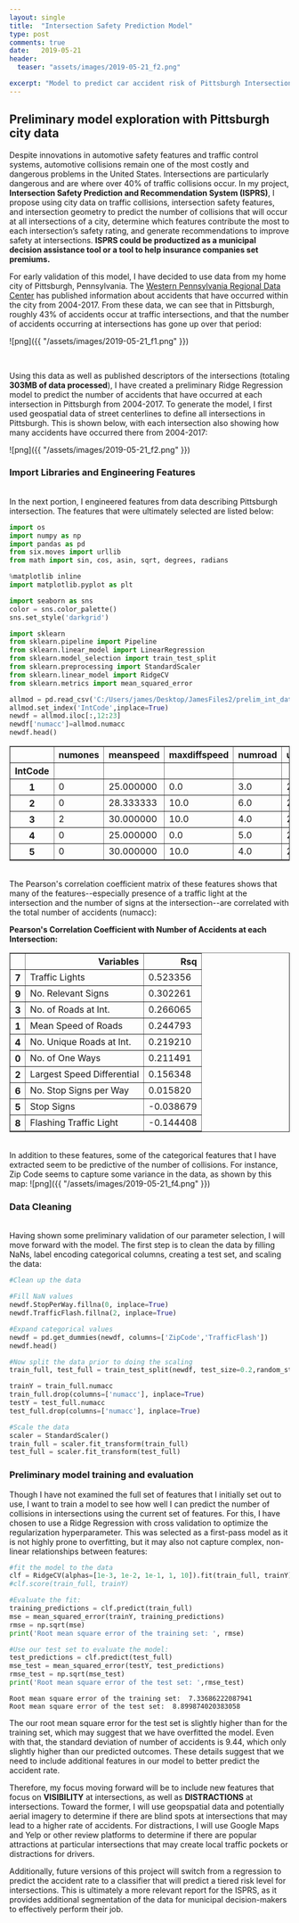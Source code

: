 ```yaml
---
layout: single
title:  "Intersection Safety Prediction Model"
type: post
comments: true
date:   2019-05-21
header:
  teaser: "assets/images/2019-05-21_f2.png"

excerpt: "Model to predict car accident risk of Pittsburgh Intersections"
---
```


## Preliminary model exploration with Pittsburgh city data

Despite innovations in automotive safety features and traffic control systems, automotive collisions remain one of the most costly and dangerous problems in the United States. Intersections are particularly dangerous and are where over 40% of traffic collisions occur. In my project, **Intersection Safety Prediction and Recommendation System (ISPRS)**, I propose using city data on traffic collisions, intersection safety features, and intersection geometry to predict the number of collisions that will occur at all intersections of a city, determine which features contribute the most to each intersection’s safety rating, and generate recommendations to improve safety at intersections. **ISPRS could be productized as a municipal decision assistance tool or a tool to help insurance companies set premiums.**

For early validation of this model, I have decided to use data from my home city of Pittsburgh, Pennsylvania. The [Western Pennsylvania Regional Data Center](https://data.wprdc.org/dataset/allegheny-county-crash-data) has published information about accidents that have occurred within the city from 2004-2017. From these data, we can see that in Pittsburgh, roughly 43% of accidents occur at traffic intersections, and that the number of accidents occurring at intersections has gone up over that period:

![png]({{ "/assets/images/2019-05-21_f1.png" }})


<br />

Using this data as well as published descriptors of the intersections (totaling **303MB of data processed**), I have created a preliminary Ridge Regression model to predict the number of accidents that have occurred at each intersection in Pittsburgh from 2004-2017. To generate the model, I first used geospatial data of street centerlines to define all intersections in Pittsburgh. This is shown below, with each intersection also showing how many accidents have occurred there from 2004-2017:

![png]({{ "/assets/images/2019-05-21_f2.png" }})

### Import Libraries and Engineering Features
<br />
In the next portion, I engineered features from data describing Pittsburgh intersection. The features that were ultimately selected are listed below:


```python
import os
import numpy as np
import pandas as pd
from six.moves import urllib
from math import sin, cos, asin, sqrt, degrees, radians

%matplotlib inline
import matplotlib.pyplot as plt

import seaborn as sns
color = sns.color_palette()
sns.set_style('darkgrid')

import sklearn
from sklearn.pipeline import Pipeline
from sklearn.linear_model import LinearRegression
from sklearn.model_selection import train_test_split
from sklearn.preprocessing import StandardScaler
from sklearn.linear_model import RidgeCV
from sklearn.metrics import mean_squared_error

allmod = pd.read_csv('C:/Users/james/Desktop/JamesFiles2/prelim_int_data.csv')
allmod.set_index('IntCode',inplace=True)
newdf = allmod.iloc[:,12:23]
newdf['numacc']=allmod.numacc
newdf.head()
```




<div>
<style scoped>
    .dataframe tbody tr th:only-of-type {
        vertical-align: middle;
    }

    .dataframe tbody tr th {
        vertical-align: top;
    }

    .dataframe thead th {
        text-align: right;
    }
</style>
<table border="1" class="dataframe">
  <thead>
    <tr style="text-align: right;">
      <th></th>
      <th>numones</th>
      <th>meanspeed</th>
      <th>maxdiffspeed</th>
      <th>numroad</th>
      <th>uniroad</th>
      <th>ZipCode</th>
      <th>StopSign</th>
      <th>StopPerWay</th>
      <th>TrafficLight</th>
      <th>TrafficFlash</th>
      <th>numRelSigns</th>
      <th>numacc</th>
    </tr>
    <tr>
      <th>IntCode</th>
      <th></th>
      <th></th>
      <th></th>
      <th></th>
      <th></th>
      <th></th>
      <th></th>
      <th></th>
      <th></th>
      <th></th>
      <th></th>
      <th></th>
    </tr>
  </thead>
  <tbody>
    <tr>
      <th>1</th>
      <td>0</td>
      <td>25.000000</td>
      <td>0.0</td>
      <td>3.0</td>
      <td>2.0</td>
      <td>['15222']</td>
      <td>0</td>
      <td>NaN</td>
      <td>0</td>
      <td>NaN</td>
      <td>0</td>
      <td>0</td>
    </tr>
    <tr>
      <th>2</th>
      <td>0</td>
      <td>28.333333</td>
      <td>10.0</td>
      <td>6.0</td>
      <td>2.0</td>
      <td>['15222']</td>
      <td>0</td>
      <td>NaN</td>
      <td>1</td>
      <td>0.0</td>
      <td>5</td>
      <td>21</td>
    </tr>
    <tr>
      <th>3</th>
      <td>2</td>
      <td>30.000000</td>
      <td>10.0</td>
      <td>4.0</td>
      <td>2.0</td>
      <td>['15222']</td>
      <td>0</td>
      <td>NaN</td>
      <td>1</td>
      <td>0.0</td>
      <td>3</td>
      <td>9</td>
    </tr>
    <tr>
      <th>4</th>
      <td>0</td>
      <td>25.000000</td>
      <td>0.0</td>
      <td>5.0</td>
      <td>2.0</td>
      <td>['15222']</td>
      <td>1</td>
      <td>2.5</td>
      <td>0</td>
      <td>NaN</td>
      <td>2</td>
      <td>0</td>
    </tr>
    <tr>
      <th>5</th>
      <td>0</td>
      <td>30.000000</td>
      <td>10.0</td>
      <td>4.0</td>
      <td>2.0</td>
      <td>['15203']</td>
      <td>0</td>
      <td>NaN</td>
      <td>1</td>
      <td>1.0</td>
      <td>3</td>
      <td>13</td>
    </tr>
  </tbody>
</table>
</div>



<br />
The Pearson's correlation coefficient matrix of these features shows that many of the features--especially presence of a traffic light at the intersection and the number of signs at the intersection--are correlated with the total number of accidents (numacc):

**Pearson's Correlation Coefficient with Number of Accidents at each Intersection:**
<div>
<style scoped>
    .dataframe tbody tr th:only-of-type {
        vertical-align: middle;
    }

    .dataframe tbody tr th {
        vertical-align: top;
    }

    .dataframe thead th {
        text-align: right;
    }
</style>
<table border="1" class="dataframe">
  <thead>
    <tr style="text-align: right;">
      <th></th>
      <th>Variables</th>
      <th>Rsq</th>
    </tr>
  </thead>
  <tbody>
    <tr>
      <th>7</th>
      <td>Traffic Lights</td>
      <td>0.523356</td>
    </tr>
    <tr>
      <th>9</th>
      <td>No. Relevant Signs</td>
      <td>0.302261</td>
    </tr>
    <tr>
      <th>3</th>
      <td>No. of Roads at Int.</td>
      <td>0.266065</td>
    </tr>
    <tr>
      <th>1</th>
      <td>Mean Speed of Roads</td>
      <td>0.244793</td>
    </tr>
    <tr>
      <th>4</th>
      <td>No. Unique Roads at Int.</td>
      <td>0.219210</td>
    </tr>
    <tr>
      <th>0</th>
      <td>No. of One Ways</td>
      <td>0.211491</td>
    </tr>
    <tr>
      <th>2</th>
      <td>Largest Speed Differential</td>
      <td>0.156348</td>
    </tr>
    <tr>
      <th>6</th>
      <td>No. Stop Signs per Way</td>
      <td>0.015820</td>
    </tr>
    <tr>
      <th>5</th>
      <td>Stop Signs</td>
      <td>-0.038679</td>
    </tr>
    <tr>
      <th>8</th>
      <td>Flashing Traffic Light</td>
      <td>-0.144408</td>
    </tr>
  </tbody>
</table>
</div>


<br />
In addition to these features, some of the categorical features that I have extracted seem to be predictive of the number of collisions. For instance, Zip Code seems to capture some variance in the data, as shown by this map:
![png]({{ "/assets/images/2019-05-21_f4.png" }})

<br />

### Data Cleaning
<br />
Having shown some preliminary validation of our parameter selection, I will move forward with the model. The first step is to clean the data by filling NaNs, label encoding categorical columns, creating a test set, and scaling the data:



```python
#Clean up the data

#Fill NaN values
newdf.StopPerWay.fillna(0, inplace=True)
newdf.TrafficFlash.fillna(2, inplace=True)

#Expand categorical values
newdf = pd.get_dummies(newdf, columns=['ZipCode','TrafficFlash'])
newdf.head()

#Now split the data prior to doing the scaling
train_full, test_full = train_test_split(newdf, test_size=0.2,random_state=42)

trainY = train_full.numacc
train_full.drop(columns=['numacc'], inplace=True)
testY = test_full.numacc
test_full.drop(columns=['numacc'], inplace=True)

#Scale the data
scaler = StandardScaler()
train_full = scaler.fit_transform(train_full)
test_full = scaler.fit_transform(test_full)
```

### Preliminary model training and evaluation

Though I have not examined the full set of features that I initially set out to use, I want to train a model to see how well I can predict the number of collisions in intersections using the current set of features. For this, I have chosen to use a Ridge Regression with cross validation to optimize the regularization hyperparameter. This was selected as a first-pass model as it is not highly prone to overfitting, but it may also not capture complex, non-linear relationships between features:


```python
#fit the model to the data
clf = RidgeCV(alphas=[1e-3, 1e-2, 1e-1, 1, 10]).fit(train_full, trainY)
#clf.score(train_full, trainY)

#Evaluate the fit:
training_predictions = clf.predict(train_full)
mse = mean_squared_error(trainY, training_predictions)
rmse = np.sqrt(mse)
print('Root mean square error of the training set: ', rmse)

#Use our test set to evaluate the model:
test_predictions = clf.predict(test_full)
mse_test = mean_squared_error(testY, test_predictions)
rmse_test = np.sqrt(mse_test)
print('Root mean square error of the test set: ',rmse_test)

```

    Root mean square error of the training set:  7.33686222087941
    Root mean square error of the test set:  8.899874020383058


The our root mean square error for the test set is slightly higher than for the training set, which may suggest that we have overfitted the model. Even with that, the standard deviation of number of accidents is 9.44, which only slightly higher than our predicted outcomes. These details suggest that we need to include additional features in our model to better predict the accident rate.

Therefore, my focus moving forward will be to include new features that focus on **VISIBILITY** at intersections, as well as **DISTRACTIONS** at intersections. Toward the former, I will use geopspatial data and potentially aerial imagery to determine if there are blind spots at intersections that may lead to a higher rate of accidents. For distractions, I will use Google Maps and Yelp or other review platforms to determine if there are popular attractions at particular intersections that may create local traffic pockets or distractions for drivers.

Additionally, future versions of this project will switch from a regression to predict the accident rate to a classifier that will predict a tiered risk level for intersections. This is ultimately a more relevant report for the ISPRS, as it provides additional segmentation of the data for municipal decision-makers to effectively perform their job.
